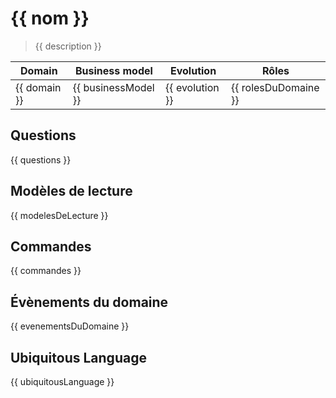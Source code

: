# {{ nom }}

> {{ description }}

| Domain       | Business model      | Evolution       | Rôles                |
|--------------|---------------------|-----------------|----------------------|
| {{ domain }} | {{ businessModel }} | {{ evolution }} | {{ rolesDuDomaine }} |

## Questions

{{ questions }}

## Modèles de lecture

{{ modelesDeLecture }}

## Commandes

{{ commandes }}

## Évènements du domaine

{{ evenementsDuDomaine }}

## Ubiquitous Language

{{ ubiquitousLanguage }}
